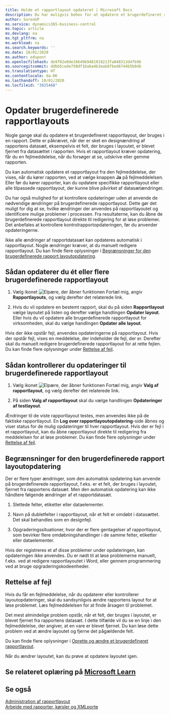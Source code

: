 ```yaml
---
title: Holde et rapportlayout opdateret | Microsoft Docs
description: Du har muligvis behov for at opdatere et brugerdefineret rapportlayout, der bruges i en rapport. Dette er påkrævet, når der er sket en designændring af rapportens datasæt, eksempelvis et felt, der bruges i layoutet, er blevet fjernet fra datasættet i rapporten.
author: SorenGP
ms.service: dynamics365-business-central
ms.topic: article
ms.devlang: na
ms.tgt_pltfrm: na
ms.workload: na
ms.search.keywords: ''
ms.date: 10/01/2020
ms.author: edupont
ms.openlocfilehash: de9f82e0de16649b9481018213fa048313d4fb96
ms.sourcegitcommit: ddbb5cede750df1baba4b3eab8fbed6744b5b9d6
ms.translationtype: HT
ms.contentlocale: da-DK
ms.lasthandoff: 10/01/2020
ms.locfileid: "3925468"
---
```

# <a name="update-custom-report-layouts"></a>Opdater brugerdefinerede rapportlayouts
Nogle gange skal du opdatere et brugerdefineret rapportlayout, der bruges i en rapport. Dette er påkrævet, når der er sket en designændring af rapportens datasæt, eksempelvis et felt, der bruges i layoutet, er blevet fjernet fra datasættet i rapporten. Hvis et rapportlayout kræver opdatering, får du en fejlmeddelelse, når du forsøger at se, udskrive eller gemme rapporten.  

Du kan automatisk opdatere et rapportlayout fra den fejlmeddelelse, der vises, når du kører rapporten, ved at vælge knappen **Ja** på fejlmeddelelsen. Eller før du kører rapporter, kan du opdatere specifikke rapportlayout eller alle tilpassede rapportlayout, der kunne blive påvirket af datasætændringer.  

Du har også mulighed for at kontrollere opdateringer uden at anvende de nødvendige ændringer på brugerdefinerede rapportlayout. Dette gør det muligt for dig at se, hvilke ændringer der anvendes på rapportlayoutet og identificere mulige problemer i processen. Fra resultaterne, kan du åbne de brugerdefinerede rapportlayout direkte til redigering for at løse problemer. Det anbefales at kontrollere kontrolrapportopdateringen, før du anvender opdateringerne.  

Ikke alle ændringer af rapportdatasæt kan opdateres automatisk i rapportlayout. Nogle ændringer kræver, at du manuelt redigere rapportlayout. Du kan finde flere oplysninger i [Begrænsninger for den brugerdefinerede rapport layoutopdatering](ui-update-report-layouts.md#UpdateLimitations).  

## <a name="to-update-one-or-more-custom-report-layouts"></a>Sådan opdaterer du ét eller flere brugerdefinerede rapportlayout  

1.  Vælg ikonet ![Elpære, der åbner funktionen Fortæl mig](media/ui-search/search_small.png "Fortæl mig, hvad du vil foretage dig"), angiv **Rapportlayouts**, og vælg derefter det relaterede link.  

2.  Hvis du vil opdatere en bestemt rapport, skal du på siden **Rapportlayout** vælge layoutet på listen og derefter vælge handlingen **Opdater layout**. Eller hvis du vil opdatere alle brugerdefinerede rapportlayout for virksomheden, skal du vælge handlingen **Opdater alle layout**.  

Hvis der ikke opstår fejl, anvendes opdateringerne på rapportlayout. Hvis der opstår fejl, vises en meddelelse, der indeholder de fejl, der er. Derefter skal du manuelt redigere brugerdefinerede rapportlayout for at rette fejlen. Du kan finde flere oplysninger under [Rettelse af fejl](ui-update-report-layouts.md#FixErrors).  

## <a name="to-test-custom-report-layout-updates"></a>Sådan kontrollerer du opdateringer til brugerdefinerede rapportlayout  

1.  Vælg ikonet ![Elpære, der åbner funktionen Fortæl mig](media/ui-search/search_small.png "Fortæl mig, hvad du vil foretage dig"), angiv **Valg af rapportlayout**, og vælg derefter det relaterede link.  

2.  På siden **Valg af rapportlayout** skal du vælge handlingen **Opdateringer af testlayout**.  

 Ændringer til de viste rapportlayout testes, men anvendes ikke på de faktiske rapportlayout. En **Log over rapportlayoutopdatering**-side åbnes og viser status for de mulig opdateringer til hver rapportlayout. Hvis der er fejl i et rapportlayout, kan du åbne rapportlayout direkte til redigering fra meddelelsen for at løse problemer. Du kan finde flere oplysninger under [Rettelse af fejl](ui-update-report-layouts.md#FixErrors).  

##  <a name="limitations-of-the-custom-report-layout-update"></a><a name="UpdateLimitations"></a> Begrænsninger for den brugerdefinerede rapport layoutopdatering  
 Der er flere typer ændringer, som den automatisk opdatering kan anvende på brugerdefinerede rapportlayout, f.eks. er et felt, der bruges i layoutet, fjernet fra rapportens datasæt. Men den automatisk opdatering kan ikke håndtere følgende ændringer af et rapportdatasæt.  

1.  Slettede felter, etiketter eller dataelementer.  

2.  Navn på dubletfelter i rapportlayout, når et felt er omdøbt i datasættet. Det skal behandles som en designfejl.  

3.  Opgraderingssituationer, hvor der er flere gentagelser af rapportlayout, som bevirker flere omdøbningshandlinger i de samme felter, etiketter eller dataelementer.  

 Hvis der registreres et af disse problemer under opdateringen, kan opdateringen ikke anvendes. Du er nødt til at løse problemerne manuelt, f.eks. ved at redigere rapportlayoutet i Word, eller gennem programmering ved at bruge opgraderingskodeenheder.  

##  <a name="fixing-errors"></a><a name="FixErrors"></a> Rettelse af fejl  
 Hvis du får en fejlmeddelelse, når du opdaterer eller kontrollerer layoutopdateringer, skal du sandsynligvis ændre rapportens layout for at løse problemet. Læs fejlmeddelelsen for at finde årsagen til problemet.  

 Det mest almindelige problem opstår, når et felt, der bruges i layoutet, er blevet fjernet fra rapportens datasæt. I dette tilfælde vil du se en linje i den fejlmeddelelse, der angiver, at en vare er blevet fjernet. Du kan løse dette problem ved at ændre layoutet og fjerne det pågældende felt.  

 Du kan finde flere oplysninger i [Oprette og ændre et brugerdefineret rapportlayout](ui-how-create-custom-report-layout.md#ModifyCustomLayout).  

Når du ændrer layoutet, kan du prøve at opdatere layoutet igen.  

## <a name="see-related-training-at-microsoft-learn"></a>Se relateret oplæring på [Microsoft Learn](/learn/modules/change-documents-dynamics-365-business-central/index)

## <a name="see-also"></a>Se også  
 [Administration af rapportlayout](ui-manage-report-layouts.md)  
 [Arbejde med rapporter, kørsler og XMLporte](ui-work-report.md)  
